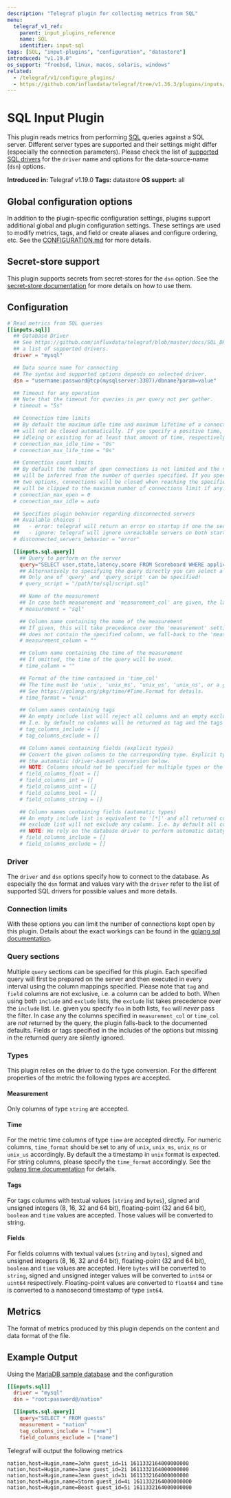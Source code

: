 ```yaml
---
description: "Telegraf plugin for collecting metrics from SQL"
menu:
  telegraf_v1_ref:
    parent: input_plugins_reference
    name: SQL
    identifier: input-sql
tags: [SQL, "input-plugins", "configuration", "datastore"]
introduced: "v1.19.0"
os_support: "freebsd, linux, macos, solaris, windows"
related:
  - /telegraf/v1/configure_plugins/
  - https://github.com/influxdata/telegraf/tree/v1.36.3/plugins/inputs/sql/README.md, SQL Plugin Source
---
```


# SQL Input Plugin

This plugin reads metrics from performing [SQL](https://www.iso.org/standard/76583.html) queries against a SQL
server. Different server types are supported and their settings might differ
(especially the connection parameters).  Please check the list of
[supported SQL drivers](../../../docs/SQL_DRIVERS_INPUT.md) for the `driver` name and options
for the data-source-name (`dsn`) options.

**Introduced in:** Telegraf v1.19.0
**Tags:** datastore
**OS support:** all

[sql]: https://www.iso.org/standard/76583.html
[sql_drivers]: /docs/SQL_DRIVERS_INPUT.md

## Global configuration options <!-- @/docs/includes/plugin_config.md -->

In addition to the plugin-specific configuration settings, plugins support
additional global and plugin configuration settings. These settings are used to
modify metrics, tags, and field or create aliases and configure ordering, etc.
See the [CONFIGURATION.md](/telegraf/v1/configuration/#plugins) for more details.

[CONFIGURATION.md]: ../../../docs/CONFIGURATION.md#plugins

## Secret-store support

This plugin supports secrets from secret-stores for the `dsn` option.
See the [secret-store documentation](/telegraf/v1/configuration/#secret-store-secrets) for more details on how
to use them.

[SECRETSTORE]: ../../../docs/CONFIGURATION.md#secret-store-secrets

## Configuration

```toml @sample.conf
# Read metrics from SQL queries
[[inputs.sql]]
  ## Database Driver
  ## See https://github.com/influxdata/telegraf/blob/master/docs/SQL_DRIVERS_INPUT.md for
  ## a list of supported drivers.
  driver = "mysql"

  ## Data source name for connecting
  ## The syntax and supported options depends on selected driver.
  dsn = "username:password@tcp(mysqlserver:3307)/dbname?param=value"

  ## Timeout for any operation
  ## Note that the timeout for queries is per query not per gather.
  # timeout = "5s"

  ## Connection time limits
  ## By default the maximum idle time and maximum lifetime of a connection is unlimited, i.e. the connections
  ## will not be closed automatically. If you specify a positive time, the connections will be closed after
  ## idleing or existing for at least that amount of time, respectively.
  # connection_max_idle_time = "0s"
  # connection_max_life_time = "0s"

  ## Connection count limits
  ## By default the number of open connections is not limited and the number of maximum idle connections
  ## will be inferred from the number of queries specified. If you specify a positive number for any of the
  ## two options, connections will be closed when reaching the specified limit. The number of idle connections
  ## will be clipped to the maximum number of connections limit if any.
  # connection_max_open = 0
  # connection_max_idle = auto

  ## Specifies plugin behavior regarding disconnected servers
  ## Available choices :
  ##   - error: telegraf will return an error on startup if one the servers is unreachable
  ##   - ignore: telegraf will ignore unreachable servers on both startup and gather
  # disconnected_servers_behavior = "error"

  [[inputs.sql.query]]
    ## Query to perform on the server
    query="SELECT user,state,latency,score FROM Scoreboard WHERE application > 0"
    ## Alternatively to specifying the query directly you can select a file here containing the SQL query.
    ## Only one of 'query' and 'query_script' can be specified!
    # query_script = "/path/to/sql/script.sql"

    ## Name of the measurement
    ## In case both measurement and 'measurement_col' are given, the latter takes precedence.
    # measurement = "sql"

    ## Column name containing the name of the measurement
    ## If given, this will take precedence over the 'measurement' setting. In case a query result
    ## does not contain the specified column, we fall-back to the 'measurement' setting.
    # measurement_column = ""

    ## Column name containing the time of the measurement
    ## If omitted, the time of the query will be used.
    # time_column = ""

    ## Format of the time contained in 'time_col'
    ## The time must be 'unix', 'unix_ms', 'unix_us', 'unix_ns', or a golang time format.
    ## See https://golang.org/pkg/time/#Time.Format for details.
    # time_format = "unix"

    ## Column names containing tags
    ## An empty include list will reject all columns and an empty exclude list will not exclude any column.
    ## I.e. by default no columns will be returned as tag and the tags are empty.
    # tag_columns_include = []
    # tag_columns_exclude = []

    ## Column names containing fields (explicit types)
    ## Convert the given columns to the corresponding type. Explicit type conversions take precedence over
    ## the automatic (driver-based) conversion below.
    ## NOTE: Columns should not be specified for multiple types or the resulting type is undefined.
    # field_columns_float = []
    # field_columns_int = []
    # field_columns_uint = []
    # field_columns_bool = []
    # field_columns_string = []

    ## Column names containing fields (automatic types)
    ## An empty include list is equivalent to '[*]' and all returned columns will be accepted. An empty
    ## exclude list will not exclude any column. I.e. by default all columns will be returned as fields.
    ## NOTE: We rely on the database driver to perform automatic datatype conversion.
    # field_columns_include = []
    # field_columns_exclude = []
```

### Driver

The `driver` and `dsn` options specify how to connect to the database. As
especially the `dsn` format and values vary with the `driver` refer to the list
of supported SQL drivers for possible
values and more details.

### Connection limits

With these options you can limit the number of connections kept open by this
plugin. Details about the exact workings can be found in the [golang sql
documentation](https://golang.org/pkg/database/sql/#DB.SetConnMaxIdleTime).

### Query sections

Multiple `query` sections can be specified for this plugin. Each specified query
will first be prepared on the server and then executed in every interval using
the column mappings specified. Please note that `tag` and `field` columns are
not exclusive, i.e. a column can be added to both. When using both `include` and
`exclude` lists, the `exclude` list takes precedence over the `include`
list. I.e. given you specify `foo` in both lists, `foo` will _never_ pass the
filter. In case any the columns specified in `measurement_col` or `time_col` are
_not_ returned by the query, the plugin falls-back to the documented
defaults. Fields or tags specified in the includes of the options but missing in
the returned query are silently ignored.

### Types

This plugin relies on the driver to do the type conversion. For the different
properties of the metric the following types are accepted.

#### Measurement

Only columns of type `string`  are accepted.

#### Time

For the metric time columns of type `time` are accepted directly. For numeric
columns, `time_format` should be set to any of `unix`, `unix_ms`, `unix_ns` or
`unix_us` accordingly. By default the a timestamp in `unix` format is
expected. For string columns, please specify the `time_format` accordingly.  See
the [golang time documentation](https://golang.org/pkg/time/#Time.Format) for
details.

#### Tags

For tags columns with textual values (`string` and `bytes`), signed and unsigned
integers (8, 16, 32 and 64 bit), floating-point (32 and 64 bit), `boolean` and
`time` values are accepted. Those values will be converted to string.

#### Fields

For fields columns with textual values (`string` and `bytes`), signed and
unsigned integers (8, 16, 32 and 64 bit), floating-point (32 and 64 bit),
`boolean` and `time` values are accepted. Here `bytes` will be converted to
`string`, signed and unsigned integer values will be converted to `int64` or
`uint64` respectively. Floating-point values are converted to `float64` and
`time` is converted to a nanosecond timestamp of type `int64`.

## Metrics

The format of metrics produced by this plugin depends on the content and data
format of the file.

## Example Output

Using the [MariaDB sample database](https://www.mariadbtutorial.com/getting-started/mariadb-sample-database) and the configuration

```toml
[[inputs.sql]]
  driver = "mysql"
  dsn = "root:password@/nation"

  [[inputs.sql.query]]
    query="SELECT * FROM guests"
    measurement = "nation"
    tag_columns_include = ["name"]
    field_columns_exclude = ["name"]
```

Telegraf will output the following metrics

```text
nation,host=Hugin,name=John guest_id=1i 1611332164000000000
nation,host=Hugin,name=Jane guest_id=2i 1611332164000000000
nation,host=Hugin,name=Jean guest_id=3i 1611332164000000000
nation,host=Hugin,name=Storm guest_id=4i 1611332164000000000
nation,host=Hugin,name=Beast guest_id=5i 1611332164000000000
```

[maria-sample]: https://www.mariadbtutorial.com/getting-started/mariadb-sample-database
